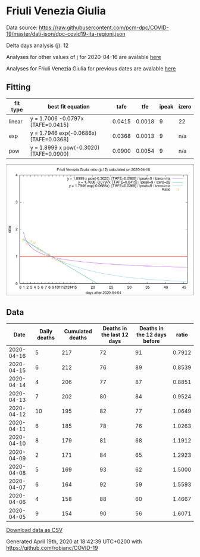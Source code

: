 # Friuli Venezia Giulia

Data source: https://raw.githubusercontent.com/pcm-dpc/COVID-19/master/dati-json/dpc-covid19-ita-regioni.json

Delta days analysis (j): 12

Analyses for other values of j for 2020-04-16 are avalable [here](../2020-04-16/README.md)

Analyses for Friuli Venezia Giulia for previous dates are avalable [here](../README.md)

## Fitting 
|fit type|best fit equation|tafe|tfe|ipeak|izero|
|-------|-----|--------|------|---|---|
|linear|y = 1.7006 -0.0797x  [TAFE=0.0415]|0.0415|0.0018|9|22|
|exp|y = 1.7946 exp(-0.0686x)  [TAFE=0.0368]|0.0368|0.0013|9|n/a|
|pow|y = 1.8999 x pow(-0.3020)  [TAFE=0.0900]|0.0900|0.0054|9|n/a|

![Plot](COVID-19_friuli_venezia_giulia_j12_2020-04-16.png)

## Data
|Date|Daily deaths|Cumulated deaths|Deaths in the last 12 days|Deaths in the 12 days before|ratio|
|----|----------|-----------|-------|--------------------|-----|
|2020-04-16|5|217|72|91|0.7912|
|2020-04-15|6|212|76|89|0.8539|
|2020-04-14|4|206|77|87|0.8851|
|2020-04-13|7|202|80|84|0.9524|
|2020-04-12|10|195|82|77|1.0649|
|2020-04-11|6|185|78|76|1.0263|
|2020-04-10|8|179|81|68|1.1912|
|2020-04-09|2|171|84|65|1.2923|
|2020-04-08|5|169|93|62|1.5000|
|2020-04-07|6|164|92|59|1.5593|
|2020-04-06|4|158|88|60|1.4667|
|2020-04-05|9|154|90|56|1.6071|

[Download data as CSV](COVID-19_friuli_venezia_giulia_j12_2020-04-16.csv)

Generated April 19th, 2020 at 18:42:39 UTC+0200 with https://github.com/robianc/COVID-19
